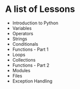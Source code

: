 # A list of Lessons

- Introduction to Python
- Variables
- Operators 
- Strings 
- Conditionals
- Functions - Part 1
- Loops
- Collections
- Functions - Part 2
- Modules
- Files
- Exception Handling
